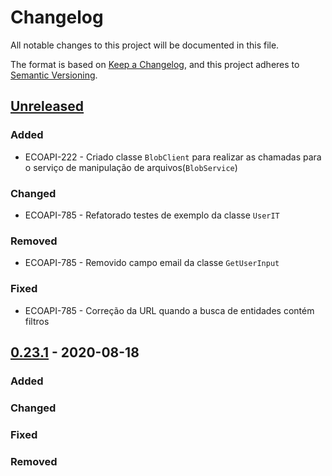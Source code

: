# Changelog

All notable changes to this project will be documented in this file.

The format is based on [Keep a Changelog](https://keepachangelog.com/en/1.0.0/),
and this project adheres to [Semantic Versioning](https://semver.org/spec/v2.0.0.html).

## [Unreleased]

### Added
* ECOAPI-222 - Criado classe `BlobClient` para realizar as chamadas para o serviço de manipulação de arquivos(`BlobService`)

### Changed

* ECOAPI-785 - Refatorado testes de exemplo da classe `UserIT`

### Removed 

* ECOAPI-785 - Removido campo email da classe `GetUserInput`

### Fixed

* ECOAPI-785 - Correção da URL quando a busca de entidades contém filtros

## [0.23.1] - 2020-08-18

### Added

### Changed

### Fixed

### Removed

[Unreleased]: https://github.com/dev-senior-com-br/senior-core-java/compare/v0.23.1...HEAD

[0.23.1]: https://github.com/dev-senior-com-br/senior-core-java/compare/v0.1.0...0.23.1
